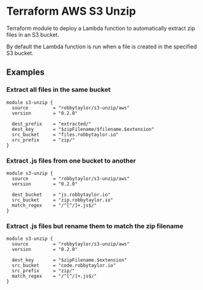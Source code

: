 # Terraform AWS S3 Unzip
Terraform module to deploy a Lambda function to automatically extract zip files in an S3 bucket.

By default the Lambda function is run when a file is created in the specified S3 bucket.

## Examples

### Extract all files in the same bucket

```
module s3-unzip {
  source         = "robbytaylor/s3-unzip/aws"
  version        = "0.2.0"

  dest_prefix    = "extracted/"
  dest_key       = "$zipFilename/$filename.$extension"
  src_bucket     = "files.robbytaylor.io"
  src_prefix     = "zip/"
}
```

### Extract .js files from one bucket to another

```
module s3-unzip {
  source         = "robbytaylor/s3-unzip/aws"
  version        = "0.2.0"

  dest_bucket    = "js.robbytaylor.io"
  src_bucket     = "zip.robbytaylor.io"
  match_regex    = "/^[^/]+.js$/"
}
```

### Extract .js files but rename them to match the zip filename

```
module s3-unzip {
  source         = "robbytaylor/s3-unzip/aws"
  version        = "0.2.0"

  dest_key       = "$zipFilename.$extension"
  src_bucket     = "code.robbytaylor.io"
  src_prefix     = "zip/"
  match_regex    = "/^[^/]+.js$/"
}
```
